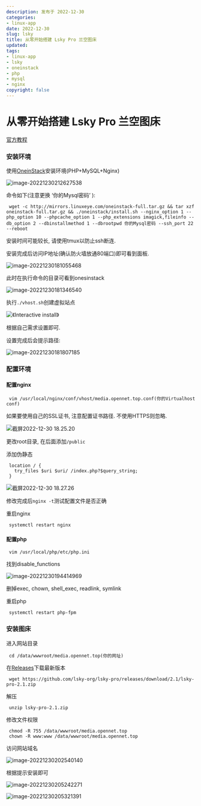 ```yaml
---
description: 发布于 2022-12-30
categories:
- linux-app
date: 2022-12-30
slug: lsky
title: 从零开始搭建 Lsky Pro 兰空图床
updated:
tags:
- linux-app
- lsky
- oneinstack
- php
- mysql
- nginx
copyright: false
---
```


# 从零开始搭建 Lsky Pro 兰空图床

[官方教程](https://docs.lsky.pro/docs/free/v2/)

### 安装环境

使用[OneinStack](https://oneinstack.com/)安装环境(PHP+MySQL+Nginx)

![image-20221230212627538](https://media.opennet.top/i/2022/12/30/63aee6c6000c3.png)

命令如下(注意更换 ‘你的Mysql密码’ ):

```
 wget -c http://mirrors.linuxeye.com/oneinstack-full.tar.gz && tar xzf oneinstack-full.tar.gz && ./oneinstack/install.sh --nginx_option 1 --php_option 10 --phpcache_option 1 --php_extensions imagick,fileinfo --db_option 2 --dbinstallmethod 1 --dbrootpwd 你的Mysql密码 --ssh_port 22 --reboot 
```

安装时间可能较长, 请使用tmux以防止ssh断连.

安装完成后访问IP地址(确认防火墙放通80端口)即可看到面板.

![image-20221230181055468](https://media.opennet.top/i/2022/12/30/63aee6c8ba024.png)

此时在执行命令的目录可看到onesinstack

![image-20221230181346540](https://media.opennet.top/i/2022/12/30/63aee6c892970.png)

执行`./vhost.sh`创建虚拟站点

![《Interactive install》](https://media.opennet.top/i/2022/12/30/63aee6c611b80.png)

根据自己需求设置即可.

设置完成后会提示路径:

![image-20221230181807185](https://media.opennet.top/i/2022/12/30/63aee6c6080bb.png)

### 配置环境

#### 配置nginx

```
 vim /usr/local/nginx/conf/vhost/media.opennet.top.conf(你的Virtualhost conf)
```

如果要使用自己的SSL证书, 注意配置证书路径. 不使用HTTPS则忽略.

![截屏2022-12-30 18.25.20](https://media.opennet.top/i/2022/12/30/63aee6c605ec3.png)

更改root目录, 在后面添加`/public`

添加伪静态

```
 location / {
   try_files $uri $uri/ /index.php?$query_string;
 }
```

![截屏2022-12-30 18.27.26](https://media.opennet.top/i/2022/12/30/63aee6c5f1945.png)

修改完成后`nginx -t`测试配置文件是否正确

重启nginx

```
 systemctl restart nginx
```

#### 配置php

```
 vim /usr/local/php/etc/php.ini
```

找到disable\_functions

![image-20221230194414969](https://media.opennet.top/i/2022/12/30/63aee6c5f26fb.png)

删掉exec, chown, shell\_exec, readlink, symlink

重启php

```
 systemctl restart php-fpm
```

### 安装图床

进入网站目录

```
 cd /data/wwwroot/media.opennet.top(你的网址)
```

在[Releases](https://github.com/lsky-org/lsky-pro/releases)下载最新版本

```
 wget https://github.com/lsky-org/lsky-pro/releases/download/2.1/lsky-pro-2.1.zip
```

解压

```
 unzip lsky-pro-2.1.zip
```

修改文件权限

```
 chmod -R 755 /data/wwwroot/media.opennet.top
 chown -R www:www /data/wwwroot/media.opennet.top
```

访问网站域名

![image-20221230202540140](https://media.opennet.top/i/2022/12/30/63aee6c60142f.png)

根据提示安装即可

![image-20221230205242271](https://media.opennet.top/i/2022/12/30/63aee6c605954.png)

![image-20221230205321391](https://media.opennet.top/i/2022/12/30/63aee6c6023d1.png)
